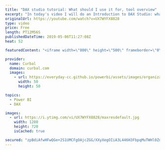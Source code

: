 ```yaml
---
title: "DAX studio tutorial: What should I use it for, tool overview"
excerpt: "In today's video I will do an Introduction to DAX Studio: what to use it for and how to use it. #curbal #powerbi #dax #daxstudio  Keynotes: 00:39 What can i do with DAX studio? 1. 04:41 Connect your model 2. 06:00 Show the different elements of DAX studio 3. 01:20 Extract contents of your model into"
originalUrl: https://youtube.com/watch?v=UX7WYFX8828
type: video
price: Free
length: PT12M56S
publishedDateTime: 2019-05-06T11:27:08Z
heat: 52

featuredContent: "<iframe width=\"800\" height=\"500\" frameborder=\"0\" src=\"https://www.youtube.com/embed/UX7WYFX8828\" allow=\"accelerometer; autoplay; encrypted-media; gyroscope; picture-in-picture\" allowfullscreen></iframe>"

provider:
  name: Curbal
  domain: curbal.com
  images:
    - url: https://everyday-cc.github.io/powerbi/assets/images/organizations/curbal.com-50x50.jpg
      width: 50
      height: 50

topics:
  - Power BI
  - DAX

images:
  - url: https://i.ytimg.com/vi/UX7WYFX8828/maxresdefault.jpg
    width: 1280
    height: 720
    isCached: true

secured: "zpBdiAfwHFwQGe+2S1UMCFgOAjcZGG/XXyXegOIiA3L446H3FbpqMuTWHl0Znhui3bAqfB0zx0iojssy6vxJIPN9t2mrN9kG24pJH1OM7AjcCOUcoN+fAAMQ5i0LDG3zF5xNRM6R+kU7xa1qUust3BGctUMyq59q2m3YEYQiDj666EIFMaN9luwkAa+k8LLlhCFJBAIl/IDz8ly2a/bjCxeaSXBMaEwRroiXwluVZTtgpI7//JZcnlMePyW8tkvr/W+dSbLHyiIYrsDHFhiR99b2GjBARSqmjA3rmMEAltk+EAg+XVRv8n0RdEL54U8Lfm59L+jrmPHDXdZtfFxojLNXReJluARzIPp7In9/SFKgg60n4d+NOXzA4UNGi3BLjlmc6TGHpffzjtWJjk/dy6awHoTlyccnLr0SY/KmO9c=;rXdW/1pcyYZxrZxek77KUQ=="
---
```



